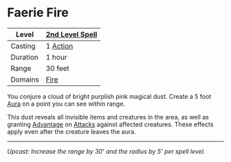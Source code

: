 # Faerie Fire

| Level    | [2nd Level Spell](2nd%20Level%20Spells.md)          |
| -------- | --------------------------------------------------- |
| Casting  | 1 [Action](../../../../Game%20Procedures/Action.md) |
| Duration | 1 hour                                              |
| Range    | 30 feet                                             |
| Domains  | [Fire](../../../Spell%20Domains/Fire.md)            |

You conjure a cloud of bright purplish pink magical dust. Create a 5 foot [Aura](../../Areas%20of%20Effect/Aura.md) on a point you can see within range.

This dust reveals all invisible items and creatures in the area, as well as granting [Advantage](../../../../Game%20Procedures/Dice%20Rolls/Advantage.md) on [Attacks](../../../../Game%20Procedures/Attack.md) against affected creatures. These effects apply even after the creature leaves the aura.

---
*Upcast: Increase the range by 30' and the radius by 5' per spell level.*
